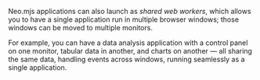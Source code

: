 Neo.mjs applications can also launch as <i>shared web workers</i>, which allows you to have a single 
application run in multiple browser windows; those windows can be moved to multiple monitors.

For example, you can have a data analysis application with a control panel on one monitor, 
tabular data in another, and charts on another &mdash; all sharing the same data, handling events
across windows, running seamlessly as a single application. 